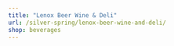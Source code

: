 ```yaml
---
title: "Lenox Beer Wine & Deli"
url: /silver-spring/lenox-beer-wine-and-deli/
shop: beverages
---
```

